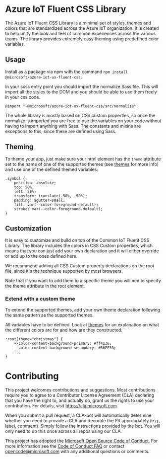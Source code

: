 Azure IoT Fluent CSS Library
================================

The Azure IoT Fluent CSS Library is a minimal set of styles, themes and colors that are standardized across the Azure IoT organization. It is created to help unify the look and feel of common experiences across the various teams. The library provides extremely easy theming using predefined color variables.

Usage
-----
Install as a package via npm with the command `npm install @microsoft/azure-iot-ux-fluent-css`.

In your scss entry point you should import the normalize Sass file. This will import all the styles to the DOM and you should be able to use them freely in your css code.

```saas import
@import "~@microsoft/azure-iot-ux-fluent-css/src/normalize";
```

The whole library is mostly based on CSS custom properties, so once the normalize is imported you are free to use the variables on your code without having to import anything with Sass. The constants and mixins are exceptions to this, since these are defined using Sass.

Theming
-------

To theme your app, just make sure your html element has the `theme` attribute set to the name of one of the supported themes (see [themes](`./src/themes/readme.md`) for more info) and use one of the defined themed variables.


```
.symbol {
    position: absolute;
    top: 50%;
    left: 50%;
    transform: translate(-50%, -50%);
    padding: $gutter-small;
    fill: var(--color-foreground-default);
    stroke: var(--color-foreground-default);
}
```

Customization
-------------

It is easy to customize and build on top of the Common IoT Fluent CSS Library. The library includes the colors in  CSS Custom properties, which means that you can just add your own declaration and it will either override or add up to the ones defined here.

We recommend adding all CSS Custom property declarations on the root file, since it's the technique supported by most browsers.

Note that if you want to add them to a specific theme you will ned to specify the theme attribute in the root element.

### Extend with a custom theme

To extend the supported themes, add your own theme declaration following the same pattern as the supported themes.

All variables have to be defined. Look at [themes](./src/themes/readme.md) for an explanation on what the different colors are for and how are they constructed.

```
:root[theme="christmas"] {
    --color-content-background-primary: #ff4136;
    --color-content-background-secondary: #36FF53;
    ...
}
```

Contributing
============

This project welcomes contributions and suggestions.  Most contributions require you to agree to a
Contributor License Agreement (CLA) declaring that you have the right to, and actually do, grant us
the rights to use your contribution. For details, visit https://cla.microsoft.com.

When you submit a pull request, a CLA-bot will automatically determine whether you need to provide
a CLA and decorate the PR appropriately (e.g., label, comment). Simply follow the instructions
provided by the bot. You will only need to do this once across all repos using our CLA.

This project has adopted the [Microsoft Open Source Code of Conduct](https://opensource.microsoft.com/codeofconduct/).
For more information see the [Code of Conduct FAQ](https://opensource.microsoft.com/codeofconduct/faq/) or
contact [opencode@microsoft.com](mailto:opencode@microsoft.com) with any additional questions or comments.